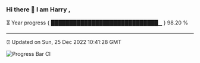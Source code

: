 ### Hi there 👋 I am Harry , 

⏳ Year progress { █████████████████████████████▁ } 98.20 %

---

⏰ Updated on Sun, 25 Dec 2022 10:41:28 GMT

![Progress Bar CI](https://github.com/duykhang68/duykhang68/workflows/Progress%20Bar%20CI/badge.svg)
